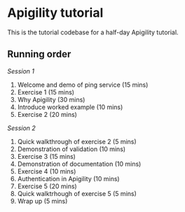 # Apigility tutorial

This is the tutorial codebase for a half-day Apigility tutorial.


## Running order

*Session 1*

1. Welcome and demo of ping service (15 mins)
2. Exercise 1 (15 mins)
3. Why Apigility (30 mins)
4. Introduce worked example (10 mins)
5. Exercise 2 (20 mins)

*Session 2*

1. Quick walkthrough of exercise 2 (5 mins)
2. Demonstration of validation (10 mins)
3. Exercise 3 (15 mins)
4. Demonstration of documentation (10 mins)
5. Exercise 4 (10 mins)
6. Authentication in Apigility (10 mins)
7. Exercise 5 (20 mins)
8. Quick walktrhough of exercise 5 (5 mins)
9. Wrap up (5 mins)
